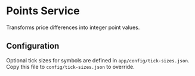 # Points Service

Transforms price differences into integer point values.

## Configuration

Optional tick sizes for symbols are defined in `app/config/tick-sizes.json`.
Copy this file to `config/tick-sizes.json` to override.
